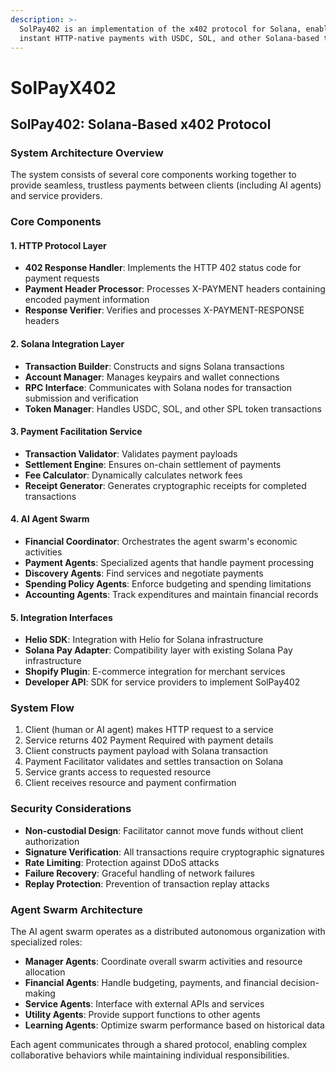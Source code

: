 ```yaml
---
description: >-
  SolPay402 is an implementation of the x402 protocol for Solana, enabling
  instant HTTP-native payments with USDC, SOL, and other Solana-based tokens.
---
```


# SolPayX402

## SolPay402: Solana-Based x402 Protocol

### System Architecture Overview

The system consists of several core components working together to provide seamless, trustless payments between clients (including AI agents) and service providers.

### Core Components

#### 1. HTTP Protocol Layer

* **402 Response Handler**: Implements the HTTP 402 status code for payment requests
* **Payment Header Processor**: Processes X-PAYMENT headers containing encoded payment information
* **Response Verifier**: Verifies and processes X-PAYMENT-RESPONSE headers

#### 2. Solana Integration Layer

* **Transaction Builder**: Constructs and signs Solana transactions
* **Account Manager**: Manages keypairs and wallet connections
* **RPC Interface**: Communicates with Solana nodes for transaction submission and verification
* **Token Manager**: Handles USDC, SOL, and other SPL token transactions

#### 3. Payment Facilitation Service

* **Transaction Validator**: Validates payment payloads
* **Settlement Engine**: Ensures on-chain settlement of payments
* **Fee Calculator**: Dynamically calculates network fees
* **Receipt Generator**: Generates cryptographic receipts for completed transactions

#### 4. AI Agent Swarm

* **Financial Coordinator**: Orchestrates the agent swarm's economic activities
* **Payment Agents**: Specialized agents that handle payment processing
* **Discovery Agents**: Find services and negotiate payments
* **Spending Policy Agents**: Enforce budgeting and spending limitations
* **Accounting Agents**: Track expenditures and maintain financial records

#### 5. Integration Interfaces

* **Helio SDK**: Integration with Helio for Solana infrastructure
* **Solana Pay Adapter**: Compatibility layer with existing Solana Pay infrastructure
* **Shopify Plugin**: E-commerce integration for merchant services
* **Developer API**: SDK for service providers to implement SolPay402

### System Flow

1. Client (human or AI agent) makes HTTP request to a service
2. Service returns 402 Payment Required with payment details
3. Client constructs payment payload with Solana transaction
4. Payment Facilitator validates and settles transaction on Solana
5. Service grants access to requested resource
6. Client receives resource and payment confirmation

### Security Considerations

* **Non-custodial Design**: Facilitator cannot move funds without client authorization
* **Signature Verification**: All transactions require cryptographic signatures
* **Rate Limiting**: Protection against DDoS attacks
* **Failure Recovery**: Graceful handling of network failures
* **Replay Protection**: Prevention of transaction replay attacks

### Agent Swarm Architecture

The AI agent swarm operates as a distributed autonomous organization with specialized roles:

* **Manager Agents**: Coordinate overall swarm activities and resource allocation
* **Financial Agents**: Handle budgeting, payments, and financial decision-making
* **Service Agents**: Interface with external APIs and services
* **Utility Agents**: Provide support functions to other agents
* **Learning Agents**: Optimize swarm performance based on historical data

Each agent communicates through a shared protocol, enabling complex collaborative behaviors while maintaining individual responsibilities.
